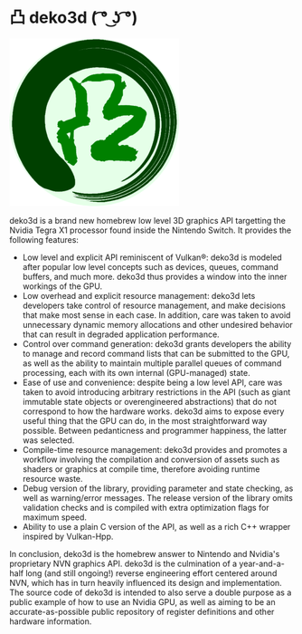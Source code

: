 # 凸 deko3d ( ͡° ͜ʖ ͡°)

![deko3d logo](res/logo-300w.png)

deko3d is a brand new homebrew low level 3D graphics API targetting the Nvidia Tegra X1 processor found inside the Nintendo Switch. It provides the following features:

- Low level and explicit API reminiscent of Vulkan®: deko3d is modeled after popular low level concepts such as devices, queues, command buffers, and much more. deko3d thus provides a window into the inner workings of the GPU.
- Low overhead and explicit resource management: deko3d lets developers take control of resource management, and make decisions that make most sense in each case. In addition, care was taken to avoid unnecessary dynamic memory allocations and other undesired behavior that can result in degraded application performance.
- Control over command generation: deko3d grants developers the ability to manage and record command lists that can be submitted to the GPU, as well as the ability to maintain multiple parallel queues of command processing, each with its own internal (GPU-managed) state.
- Ease of use and convenience: despite being a low level API, care was taken to avoid introducing arbitrary restrictions in the API (such as giant immutable state objects or overengineered abstractions) that do not correspond to how the hardware works. deko3d aims to expose every useful thing that the GPU can do, in the most straightforward way possible. Between pedanticness and programmer happiness, the latter was selected.
- Compile-time resource management: deko3d provides and promotes a workflow involving the compilation and conversion of assets such as shaders or graphics at compile time, therefore avoiding runtime resource waste.
- Debug version of the library, providing parameter and state checking, as well as warning/error messages. The release version of the library omits validation checks and is compiled with extra optimization flags for maximum speed.
- Ability to use a plain C version of the API, as well as a rich C++ wrapper inspired by Vulkan-Hpp.

In conclusion, deko3d is the homebrew answer to Nintendo and Nvidia's proprietary NVN graphics API. deko3d is the culmination of a year-and-a-half long (and still ongoing!) reverse engineering effort centered around NVN, which has in turn heavily influenced its design and implementation. The source code of deko3d is intended to also serve a double purpose as a public example of how to use an Nvidia GPU, as well as aiming to be an accurate-as-possible public repository of register definitions and other hardware information.
